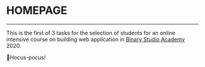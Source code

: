 # HOMEPAGE
---
This is the first of 3 tasks for the selection of students for an online intensive course 
on building web application in [Binary Studio Academy](https://academy.binary-studio.com/en) 2020.

🧙Hocus-pocus!
